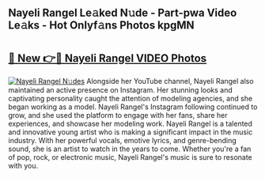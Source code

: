 ## Nayeli Rangel Le𝚊ked N𝚞de - Part-pwa Video Le𝚊ks - Hot Onlyf𝚊ns Photos kpgMN

# <h2><a href="http://ab39397.deff.icu/?id=Nayeli+Rangel">🔗 New 👉🔴 Nayeli Rangel VIDEO Photos</a></h2>

[![Nayeli Rangel N𝚞des](https://i.imgur.com/rIISA9y.gif)](http://ab39397.deff.icu/?id=Nayeli+Rangel)
Alongside her YouTube channel, Nayeli Rangel also maintained an active presence on Instagram. Her stunning looks and captivating personality caught the attention of modeling agencies, and she began working as a model. Nayeli Rangel's Instagram following continued to grow, and she used the platform to engage with her fans, share her experiences, and showcase her modeling work. Nayeli Rangel is a talented and innovative young artist who is making a significant impact in the music industry. With her powerful vocals, emotive lyrics, and genre-bending sound, she is an artist to watch in the years to come. Whether you're a fan of pop, rock, or electronic music, Nayeli Rangel's music is sure to resonate with you.
